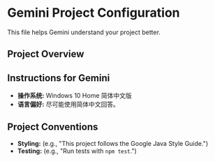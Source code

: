 # Gemini Project Configuration

This file helps Gemini understand your project better.

## Project Overview

## Instructions for Gemini

- **操作系统:** Windows 10 Home 简体中文版
- **语言偏好:** 尽可能使用简体中文回答。

## Project Conventions

- **Styling:** (e.g., "This project follows the Google Java Style Guide.")
- **Testing:** (e.g., "Run tests with `npm test`.")
